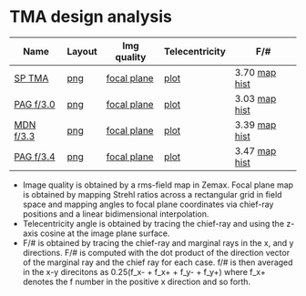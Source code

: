 # TMA design analysis

|Name           |Layout                               |Img quality                                                   |   Telecentricity                                    |F/#        |
|---            |---                                  |---                                                           |---                                                  |---        |
|[SP TMA](TmaV1_SP)         |[png](TmaV1_SP/layout/3DLayout.png)  |[focal plane](TmaV1_SP/strehls/TmaV1x_focal_plane_strehls.png)|[plot](TmaV1_SP/chief_ray/chief_ray_angles_map.png)  |3.70 [map](TmaV1_SP/fNumbers/fnumber_av.png) [hist](TmaV1_SP/fNumbers/fnumber_hists.png)          |
|[PAG f/3.0](PAG_F3p0)      |[png](PAG_F3p0/layout/3DLayout.png)  |[focal plane](PAG_F3p0/strehls/F3p0_focal_plane_strehls.png)  |[plot](PAG_F3p0/chief_ray/chief_ray_angles_map.png)  |3.03 [map](PAG_F3p0/fNumbers/fnumber_av.png) [hist](PAG_F3p0/fNumbers/fnumber_hists.png)          |
|[MDN f/3.3](MDN_f3.3)            |[png](MDN_F3p3/layout/3DLayout.png)  |[focal plane](MDN_F3p3/strehls/TmaV1x_focal_plane_strehls.png)|[plot](MDN_F3p3/chief_ray/chief_ray_angles_map.png)  |3.39 [map](MDN_F3p3/fNumbers/fnumber_av.png) [hist](MDN_F3p3/fNumbers/fnumber_hists.png)          |
|[PAG f/3.4](PAG_f3.4)      |[png](PAG_F3p4/layout/3DLayout.png)  |[focal plane](PAG_F3p4/strehls/F3p4_focal_plane_strehls.png)  |[plot](PAG_F3p4/chief_ray/chief_ray_angles_map.png)  |3.47 [map](PAG_F3p4/fNumbers/fnumber_av.png) [hist](PAG_F3p4/fNumbers/fnumber_hists.png)          |


* Image quality is obtained by a rms-field map in Zemax. Focal plane map is obtained by mapping Strehl ratios across a rectangular grid in field space and mapping angles to focal plane coordinates via chief-ray positions and a linear bidimensional interpolation.
* Telecentricity angle is obtained by tracing the chief-ray and using the z-axis cosine at the image plane surface.
* F/# is obtained by tracing the chief-ray and marginal rays in the x, and y directions. F/# is computed with the dot product of the direction vector of the marginal ray and the chief ray for each case. f/# is then averaged in the x-y direcitons as 0.25(f_x- + f_x+ + f_y- + f_y+) where f_x+ denotes the f number in the positive x direction and so forth.
